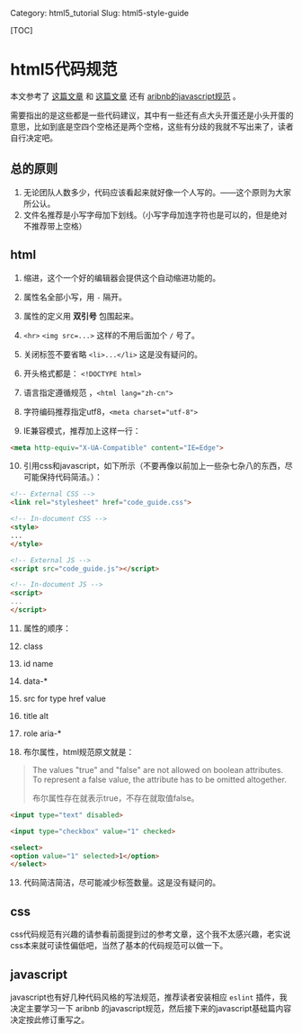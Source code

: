 Category: html5_tutorial
Slug: html5-style-guide

[TOC]

# html5代码规范

本文参考了 [这篇文章](http://codeguide.bootcss.com) 和 [这篇文章](http://alloyteam.github.io/CodeGuide/) 还有 [aribnb的javascript规范](https://github.com/airbnb/javascript) 。

需要指出的是这些都是一些代码建议，其中有一些还有点大头开蛋还是小头开蛋的意思，比如到底是空四个空格还是两个空格，这些有分歧的我就不写出来了，读者自行决定吧。



## 总的原则

1.  无论团队人数多少，代码应该看起来就好像一个人写的。——这个原则为大家所公认。
2.  文件名推荐是小写字母加下划线。（小写字母加连字符也是可以的，但是绝对不推荐带上空格）



## html

1.  缩进，这个一个好的编辑器会提供这个自动缩进功能的。

2.  属性名全部小写，用 `-` 隔开。

3.  属性的定义用 **双引号** 包围起来。

4.  `<hr>` `<img src=...>` 这样的不用后面加个 `/` 号了。

5.  关闭标签不要省略 `<li>...</li>`  这是没有疑问的。

6.  开头格式都是： `<!DOCTYPE html>` 

7.  语言指定遵循规范 ，`<html lang="zh-cn">` 

8.  字符编码推荐指定utf8，`<meta charset="utf-8">` 

9.  IE兼容模式，推荐加上这样一行：

  ```html
  <meta http-equiv="X-UA-Compatible" content="IE=Edge">
  ```

10.  引用css和javascript，如下所示（不要再像以前加上一些杂七杂八的东西，尽可能保持代码简洁。）：

  ```html
  <!-- External CSS -->
  <link rel="stylesheet" href="code_guide.css">

  <!-- In-document CSS -->
  <style>
  ...
  </style>

  <!-- External JS -->
  <script src="code_guide.js"></script>

  <!-- In-document JS -->
  <script>
  ...
  </script>
  ```

11.  属性的顺序：

   1.  class
   2.  id name
   3.  data-*
   4.  src for type href value
   5.  title alt 
   6.  role aria-*

12.  布尔属性，html规范原文就是：

   >   The values "true" and "false" are not allowed on boolean attributes. To represent a false value, the attribute has to be omitted altogether.
   >
   >   布尔属性存在就表示true，不存在就取值false。

   ```html
   <input type="text" disabled>

   <input type="checkbox" value="1" checked>

   <select>
   <option value="1" selected>1</option>
   </select>
   ```

13. 代码简洁简洁，尽可能减少标签数量。这是没有疑问的。




## css

css代码规范有兴趣的请参看前面提到过的参考文章，这个我不太感兴趣，老实说css本来就可读性偏低吧，当然了基本的代码规范可以做一下。



## javascript

javascript也有好几种代码风格的写法规范，推荐读者安装相应 `eslint` 插件，我决定主要学习一下 aribnb 的javascript规范，然后接下来的javascript基础篇内容决定按此修订重写之。

